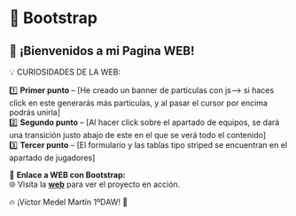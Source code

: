 # 🚀 Bootstrap  
 
## 🎉 ¡Bienvenidos a mi Pagina WEB!  

💡 CURIOSIDADES DE LA WEB:  

1️⃣ **Primer punto** – [He creado un banner de particulas con js--> si haces click en este generarás más partículas, y al pasar el cursor por encima podrás unirla]  
2️⃣ **Segundo punto** – [Al hacer click sobre el apartado de equipos, se dará una transición justo abajo de este en el que se verá todo el contenido]  
3️⃣ **Tercer punto** – [El formulario y las tablas tipo striped se encuentran en el apartado de jugadores]  

📌 **Enlace a WEB con Bootstrap:**  
🌐 Visita la **[web](https://victormedel06.github.io/Bootstrap/index.html)** para ver el proyecto en acción.  

🔥 ¡Víctor Medel Martín 1ºDAW! 🚀
